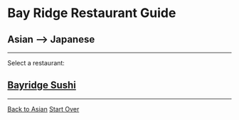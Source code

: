 # Bay Ridge Restaurant Guide
## Asian --> Japanese
---
Select a restaurant:
## [Bayridge Sushi](http://www.brsushi.com/)
---
[Back to Asian](asian.md)
[Start Over](../home.md)

